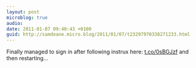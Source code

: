 ```yaml
---
layout: post
microblog: true
audio: 
date: 2011-01-07 09:40:43 +0100
guid: http://samdeane.micro.blog/2011/01/07/t23297970338271233.html
---
```

Finally managed to sign in after following instrux here: [t.co/0sBGJzf](http://t.co/0sBGJzf) and then restarting...

